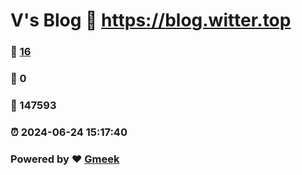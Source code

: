 # V's Blog :link: https://blog.witter.top 
### :page_facing_up: [16](https://blog.witter.top/tag.html) 
### :speech_balloon: 0 
### :hibiscus: 147593 
### :alarm_clock: 2024-06-24 15:17:40 
### Powered by :heart: [Gmeek](https://github.com/Meekdai/Gmeek)
